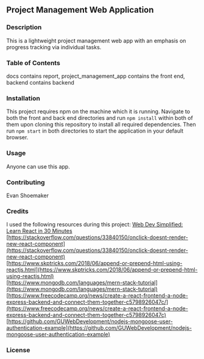## Project Management Web Application  

### Description
This is a lightweight project management web app with an emphasis on progress tracking via individual tasks.  

### Table of Contents  
docs contains report, project_management_app contains the front end, backend contains backend

### Installation
This project requires npm on the machine which it is running. Navigate to both the front and back end directories and run `npm install` within both of them upon cloning this repository to install all required dependencies. Then run `npm start` in both directories to start the application in your default browser.

### Usage
Anyone can use this app.

### Contributing
Evan Shoemaker

### Credits
I used the following resources during this project:
[Web Dev Simplified: Learn React in 30 Minutes](https://www.youtube.com/watch?v=hQAHSlTtcmY&list=LL&index=6&ab_channel=WebDevSimplified)  
[https://stackoverflow.com/questions/33840150/onclick-doesnt-render-new-react-component](https://stackoverflow.com/questions/33840150/onclick-doesnt-render-new-react-component)  
[https://www.skptricks.com/2018/06/append-or-prepend-html-using-reactjs.html](https://www.skptricks.com/2018/06/append-or-prepend-html-using-reactjs.html)  
[https://www.mongodb.com/languages/mern-stack-tutorial](https://www.mongodb.com/languages/mern-stack-tutorial)  
[https://www.freecodecamp.org/news/create-a-react-frontend-a-node-express-backend-and-connect-them-together-c5798926047c/](https://www.freecodecamp.org/news/create-a-react-frontend-a-node-express-backend-and-connect-them-together-c5798926047c)
[https://github.com/GUWebDevelopment/nodejs-mongoose-user-authentication-example](https://github.com/GUWebDevelopment/nodejs-mongoose-user-authentication-example)
### License